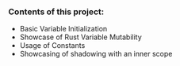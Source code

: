 ### Contents of this project:

- Basic Variable Initialization
- Showcase of Rust Variable Mutability
- Usage of Constants
- Showcasing of shadowing with an inner scope